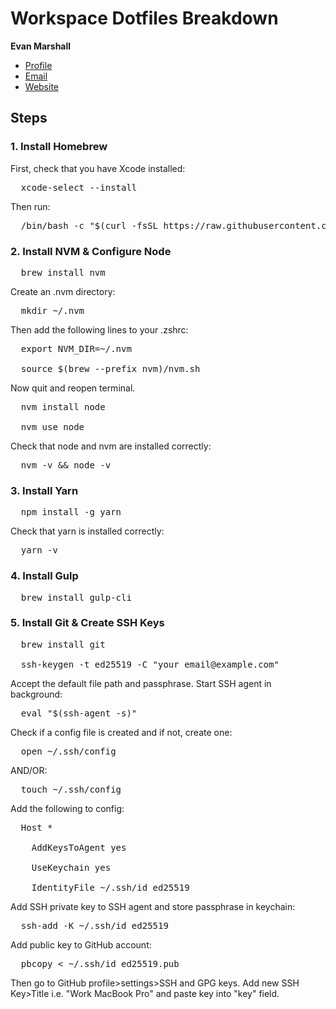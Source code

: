 # Workspace Dotfiles Breakdown

**Evan Marshall**

- [Profile](https://github.com/evanMarshallTheBay 'Evan Marshall')
- [Email](mailto:evan.marshall@thebay.com?subject=Hi% 'Hi!')
- [Website](https://www.thebay.com/ 'Welcome')

## Steps

### 1. Install Homebrew

First, check that you have Xcode installed:

<pre>
  xcode-select --install
</pre>

Then run:

<pre>
  /bin/bash -c "$(curl -fsSL https://raw.githubusercontent.com/Homebrew/install/HEAD/install.sh)"
</pre>

### 2. Install NVM & Configure Node

<pre>
  brew install nvm
</pre>

Create an .nvm directory:

<pre>
  mkdir ~/.nvm
</pre>

Then add the following lines to your .zshrc:

<pre>
  export NVM_DIR=~/.nvm <br>
  source $(brew --prefix nvm)/nvm.sh
</pre>

Now quit and reopen terminal.

<pre>
  nvm install node <br>
  nvm use node
</pre>

Check that node and nvm are installed correctly:

<pre>
  nvm -v && node -v
</pre>

### 3. Install Yarn

<pre>
  npm install -g yarn
</pre>

Check that yarn is installed correctly:

<pre>
  yarn -v
</pre>

### 4. Install Gulp

<pre>
  brew install gulp-cli
</pre>

### 5. Install Git & Create SSH Keys

<pre>
  brew install git <br>
  ssh-keygen -t ed25519 -C "your_email@example.com"
</pre>

Accept the default file path and passphrase.
Start SSH agent in background:

<pre>
  eval "$(ssh-agent -s)"
</pre>

Check if a config file is created and if not, create one:

<pre>
  open ~/.ssh/config
</pre>

AND/OR:

<pre>
  touch ~/.ssh/config
</pre>

Add the following to config:

<pre>
  Host * <br>
  &nbsp;&nbsp;AddKeysToAgent yes <br>
  &nbsp;&nbsp;UseKeychain yes <br>
  &nbsp;&nbsp;IdentityFile ~/.ssh/id_ed25519
</pre>

Add SSH private key to SSH agent and store passphrase in keychain:

<pre>
  ssh-add -K ~/.ssh/id_ed25519
</pre>

Add public key to GitHub account:

<pre>
  pbcopy < ~/.ssh/id_ed25519.pub
</pre>

Then go to GitHub profile>settings>SSH and GPG keys.
Add new SSH Key>Title i.e. "Work MacBook Pro" and paste key into "key" field.
